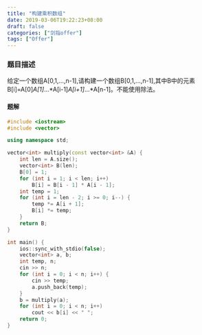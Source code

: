 ```yaml
---
title: "构建乘积数组"
date: 2019-03-06T19:22:23+08:00
draft: false
categories: ["剑指offer"]
tags: ["Offer"]
---
```


### 题目描述

给定一个数组A[0,1,...,n-1],请构建一个数组B[0,1,...,n-1],其中B中的元素B[i]=A[0]*A[1]*...*A[i-1]*A[i+1]*...*A[n-1]。不能使用除法。

#### 题解

```c++
#include <iostream>
#include <vector>

using namespace std;

vector<int> multiply(const vector<int> &A) {
    int len = A.size();
    vector<int> B(len);
    B[0] = 1;
    for (int i = 1; i < len; i++)
        B[i] = B[i - 1] * A[i - 1];
    int temp = 1;
    for (int i = len - 2; i >= 0; i--) {
        temp *= A[i + 1];
        B[i] *= temp;
    }
    return B;
}

int main() {
    ios::sync_with_stdio(false);
    vector<int> a, b;
    int temp, n;
    cin >> n;
    for (int i = 0; i < n; i++) {
        cin >> temp;
        a.push_back(temp);
    }
    b = multiply(a);
    for (int i = 0; i < n; i++)
        cout << b[i] << " ";
    return 0;
}
```